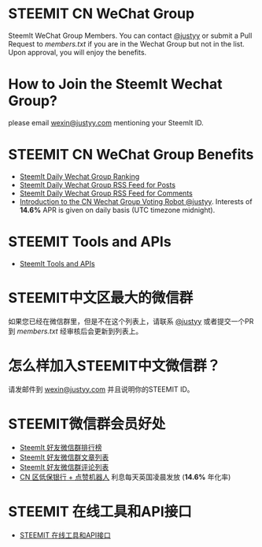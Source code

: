 # STEEMIT CN WeChat Group
SteemIt WeChat Group Members. You can contact [@justyy](https://steemit.com/@justyy/) or submit a Pull Request to *members.txt* if you are in the Wechat Group but not in the list. Upon approval, you will enjoy the benefits.

# How to Join the SteemIt Wechat Group?
please email wexin@justyy.com mentioning your SteemIt ID.

# STEEMIT CN WeChat Group Benefits
- [SteemIt Daily Wechat Group Ranking](https://helloacm.com/tools/steemit/wechat-ranking/)
- [SteemIt Daily Wechat Group RSS Feed for Posts](https://helloacm.com/tools/steemit/wechat-ranking/rss/)
- [SteemIt Daily Wechat Group RSS Feed for Comments](https://helloacm.com/tools/steemit/wechat-ranking/rss/comments/)
- [Introduction to the CN Wechat Group Voting Robot @justyy](https://steemit.com/cn/@justyy/cn-introduction-to-the-cn-wechat-group-voting-robot-justyy). 
Interests of **14.6%** APR is given on daily basis (UTC timezone midnight).

# STEEMIT Tools and APIs
- [SteemIt Tools and APIs](https://helloacm.com/tools/steemit/)

# STEEMIT中文区最大的微信群
如果您已经在微信群里，但是不在这个列表上，请联系 [@justyy](https://steemit.com/@justyy/) 或者提交一个PR 到 *members.txt* 经审核后会更新到列表上。

# 怎么样加入STEEMIT中文微信群？
请发邮件到 wexin@justyy.com 并且说明你的STEEMIT ID。

# STEEMIT微信群会员好处
- [SteemIt 好友微信群排行榜](https://helloacm.com/tools/steemit/wechat/)
- [SteemIt 好友微信群文章列表](https://helloacm.com/tools/steemit/wechat/rss/)
- [SteemIt 好友微信群评论列表](https://helloacm.com/tools/steemit/wechat/rss/comments/)
- [CN 区低保银行 + 点赞机器人](https://steemit.com/cn/@justyy/cn-introduction-to-the-cn-wechat-group-voting-robot-justyy) 
利息每天英国凌晨发放 (**14.6%** 年化率)

# STEEMIT 在线工具和API接口
- [STEEMIT 在线工具和API接口](https://helloacm.com/tools/steemit-tools/)
